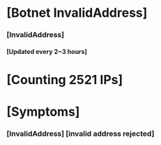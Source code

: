 # [Botnet InvalidAddress]
### [InvalidAddress]
#### [Updated every 2~3 hours]

# [Counting 2521 IPs]

# [Symptoms] 
###   [InvalidAddress] [invalid address rejected]
